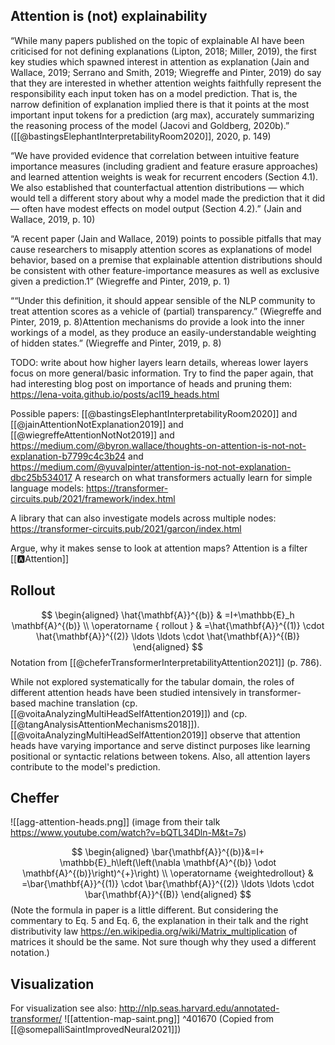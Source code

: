 ## Attention is (not) explainability

“While many papers published on the topic of explainable AI have been criticised for not defining explanations (Lipton, 2018; Miller, 2019), the first key studies which spawned interest in attention as explanation (Jain and Wallace, 2019; Serrano and Smith, 2019; Wiegreffe and Pinter, 2019) do say that they are interested in whether attention weights faithfully represent the responsibility each input token has on a model prediction. That is, the narrow definition of explanation implied there is that it points at the most important input tokens for a prediction (arg max), accurately summarizing the reasoning process of the model (Jacovi and Goldberg, 2020b).” ([[@bastingsElephantInterpretabilityRoom2020]], 2020, p. 149)

“We have provided evidence that correlation between intuitive feature importance measures (including gradient and feature erasure approaches) and learned attention weights is weak for recurrent encoders (Section 4.1). We also established that counterfactual attention distributions — which would tell a different story about why a model made the prediction that it did — often have modest effects on model output (Section 4.2).” (Jain and Wallace, 2019, p. 10)

“A recent paper (Jain and Wallace, 2019) points to possible pitfalls that may cause researchers to misapply attention scores as explanations of model behavior, based on a premise that explainable attention distributions should be consistent with other feature-importance measures as well as exclusive given a prediction.1” (Wiegreffe and Pinter, 2019, p. 1)

““Under this definition, it should appear sensible of the NLP community to treat attention scores as a vehicle of (partial) transparency.” (Wiegreffe and Pinter, 2019, p. 8)Attention mechanisms do provide a look into the inner workings of a model, as they produce an easily-understandable weighting of hidden states.” (Wiegreffe and Pinter, 2019, p. 8)

TODO: write about how higher layers learn details, whereas lower layers focus on more general/basic information. Try to find the paper again, that had
interesting blog post on importance of heads and pruning them:
https://lena-voita.github.io/posts/acl19_heads.html




Possible papers: [[@bastingsElephantInterpretabilityRoom2020]] and  [[@jainAttentionNotExplanation2019]] and [[@wiegreffeAttentionNotNot2019]] and https://medium.com/@byron.wallace/thoughts-on-attention-is-not-not-explanation-b7799c4c3b24 and https://medium.com/@yuvalpinter/attention-is-not-not-explanation-dbc25b534017
A research on what transformers actually learn for simple language models: https://transformer-circuits.pub/2021/framework/index.html

A library that can also investigate models across multiple nodes:
https://transformer-circuits.pub/2021/garcon/index.html

Argue, why it makes sense to look at attention maps? Attention is a filter [[🅰️Attention]]

## Rollout 
$$
\begin{aligned}
\hat{\mathbf{A}}^{(b)} & =I+\mathbb{E}_h \mathbf{A}^{(b)} \\
\operatorname { rollout } & =\hat{\mathbf{A}}^{(1)} \cdot \hat{\mathbf{A}}^{(2)} \ldots \ldots \cdot \hat{\mathbf{A}}^{(B)}
\end{aligned}
$$
Notation from [[@cheferTransformerInterpretabilityAttention2021]] (p. 786).

While not explored systematically for the tabular domain, the roles of different attention heads have been studied intensively in transformer-based machine translation (cp. [[@voitaAnalyzingMultiHeadSelfAttention2019]]) and  (cp. [[@tangAnalysisAttentionMechanisms2018]]).  [[@voitaAnalyzingMultiHeadSelfAttention2019]] observe that attention heads have varying importance and serve distinct purposes like learning positional or syntactic relations between tokens. Also, all attention layers contribute to the model's prediction. 


## Cheffer

![[agg-attention-heads.png]]
(image from their talk https://www.youtube.com/watch?v=bQTL34Dln-M&t=7s)

$$
\begin{aligned}
\bar{\mathbf{A}}^{(b)}&=I+ \mathbb{E}_h\left(\left(\nabla \mathbf{A}^{(b)} \odot \mathbf{A}^{(b)}\right)^{+}\right) \\
\operatorname {weightedrollout} & =\bar{\mathbf{A}}^{(1)} \cdot \bar{\mathbf{A}}^{(2)} \ldots \ldots \cdot \bar{\mathbf{A}}^{(B)}
\end{aligned}
$$
(Note the formula in paper is a little different. But considering the commentary to Eq. 5 and Eq. 6, the explanation in their talk and the right distributivity law https://en.wikipedia.org/wiki/Matrix_multiplication of matrices it should be the same. Not sure though why they used a different notation.)

## Visualization

For visualization see also:
http://nlp.seas.harvard.edu/annotated-transformer/
![[attention-map-saint.png]] ^401670
(Copied from [[@somepalliSaintImprovedNeural2021]])